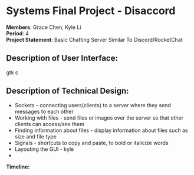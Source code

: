 # Systems Final Project - Disaccord
**Members**: Grace Chen, Kyle Li <br>
**Period**: 4 <br>
**Project Statement**: Basic Chatting Server Similar To Discord/RocketChat <br>
## Description of User Interface:
gtk c
## Description of Technical Design:
* Sockets - connecting users(clients) to a server where they send messages to each other
* Working with files - send files or images over the server so that other clients can access/see them
* Finding information about files - display information about files such as size and file type
* Signals - shortcuts to copy and paste, to bold or italicize words 
* Layouting the GUI - kyle 
* <br>
**Timeline:** <br>
